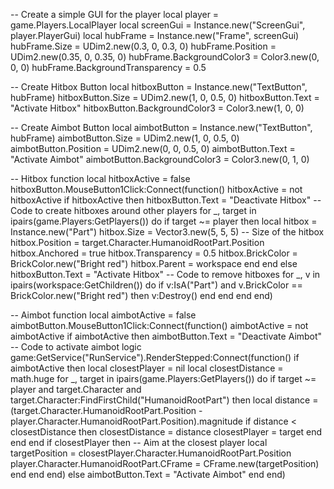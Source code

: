 
-- Create a simple GUI for the player
local player = game.Players.LocalPlayer
local screenGui = Instance.new("ScreenGui", player.PlayerGui)
local hubFrame = Instance.new("Frame", screenGui)
hubFrame.Size = UDim2.new(0.3, 0, 0.3, 0)
hubFrame.Position = UDim2.new(0.35, 0, 0.35, 0)
hubFrame.BackgroundColor3 = Color3.new(0, 0, 0)
hubFrame.BackgroundTransparency = 0.5

-- Create Hitbox Button
local hitboxButton = Instance.new("TextButton", hubFrame)
hitboxButton.Size = UDim2.new(1, 0, 0.5, 0)
hitboxButton.Text = "Activate Hitbox"
hitboxButton.BackgroundColor3 = Color3.new(1, 0, 0)

-- Create Aimbot Button
local aimbotButton = Instance.new("TextButton", hubFrame)
aimbotButton.Size = UDim2.new(1, 0, 0.5, 0)
aimbotButton.Position = UDim2.new(0, 0, 0.5, 0)
aimbotButton.Text = "Activate Aimbot"
aimbotButton.BackgroundColor3 = Color3.new(0, 1, 0)

-- Hitbox function
local hitboxActive = false
hitboxButton.MouseButton1Click:Connect(function()
    hitboxActive = not hitboxActive
    if hitboxActive then
        hitboxButton.Text = "Deactivate Hitbox"
        -- Code to create hitboxes around other players
        for _, target in ipairs(game.Players:GetPlayers()) do
            if target ~= player then
                local hitbox = Instance.new("Part")
                hitbox.Size = Vector3.new(5, 5, 5) -- Size of the hitbox
                hitbox.Position = target.Character.HumanoidRootPart.Position
                hitbox.Anchored = true
                hitbox.Transparency = 0.5
                hitbox.BrickColor = BrickColor.new("Bright red")
                hitbox.Parent = workspace
            end
        end
    else
        hitboxButton.Text = "Activate Hitbox"
        -- Code to remove hitboxes
        for _, v in ipairs(workspace:GetChildren()) do
            if v:IsA("Part") and v.BrickColor == BrickColor.new("Bright red") then
                v:Destroy()
            end
        end
    end
end)

-- Aimbot function
local aimbotActive = false
aimbotButton.MouseButton1Click:Connect(function()
    aimbotActive = not aimbotActive
    if aimbotActive then
        aimbotButton.Text = "Deactivate Aimbot"
        -- Code to activate aimbot logic
        game:GetService("RunService").RenderStepped:Connect(function()
            if aimbotActive then
                local closestPlayer = nil
                local closestDistance = math.huge
                for _, target in ipairs(game.Players:GetPlayers()) do
                    if target ~= player and target.Character and target.Character:FindFirstChild("HumanoidRootPart") then
                        local distance = (target.Character.HumanoidRootPart.Position - player.Character.HumanoidRootPart.Position).magnitude
                        if distance < closestDistance then
                            closestDistance = distance
                            closestPlayer = target
                        end
                    end
                end
                if closestPlayer then
                    -- Aim at the closest player
                    local targetPosition = closestPlayer.Character.HumanoidRootPart.Position
                    player.Character.HumanoidRootPart.CFrame = CFrame.new(targetPosition)
                end
            end
        end)
    else
        aimbotButton.Text = "Activate Aimbot"
    end
end)
```
